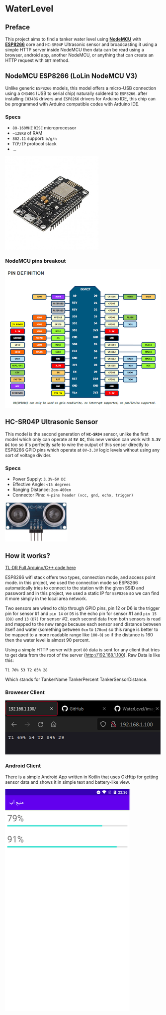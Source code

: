 # WaterLevel
## Preface
This project aims to find a tanker water level using [**NodeMCU**](https://www.nodemcu.com/index_en.html) with [**ESP8266**](https://www.espressif.com/en/products/socs/esp8266) core and `HC-SR04P` Ultrasonic sensor and broadcasting it using a simple HTTP server inside NodeMCU then data can be read using a browser, android app, another NodeMCU, or anything that can create an HTTP request with `GET` method.

## NodeMCU ESP8266 (LoLin NodeMCU V3)
Unlike generic `ESP8266` models, this model offers a micro-USB connection using a `CH340G` (USB to serial chip) naturally soldered to `ESP8266`. after installing `CH340G` drivers and `ESP8266` drivers for Arduino IDE, this chip can be programmed with Arduino compatible codes with Arduino IDE.
### Specs
- `80-160MHZ` `RISC` microprocessor
- `~128KB` of RAM
- `802.11` support: `b/g/n`
- `TCP/IP` protocol stack
- ...


<img src="/images/nodemcu.jpg" alt="nodemcu" width="300"/>

### NodeMCU pins breakout
<img src="/images/nodemcupins.png" alt="nodemcupins" width="500"/>

## HC-SR04P Ultrasonic Sensor
This model is the second generation of **`HC-SR04`** sensor, unlike the first model which only can operate at **`5V DC`**, this new version can work with **`3.3V DC`** too so it's perfectly safe to wire the output of this sensor directly to ESP8266 GPIO pins which operate at `0V~3.3V` logic levels without using any sort of voltage divider.
### Specs
- Power Supply: `3.3V~5V DC`
- Effective Angle: `<15 degrees`
- Ranging Distance: `2cm-400cm`
- Connector Pins: `4-pins header (vcc, gnd, echo, trigger)`

<img src="/images/HCSR04P.jpg" alt="HCSR04P" width="200"/>

## How it works?
[TL;DR Full Arduino/C++ code here](https://github.com/yamin8000/WaterLevel/blob/main/esp8266/wifi-test.ino)

ESP8266 wifi stack offers two types, connection mode, and access point mode. in this project, we used the connection mode so ESP8266 automatically tries to connect to the station with the given SSID and password and in this project, we used a static IP for `ESP8266` so we can find it more simply in the local area network.

Two sensors are wired to chip through GPIO pins, pin 12 or D6 is the trigger pin for sensor #1 and `pin 14` or `D5` is the echo pin for sensor #1 and `pin 15` `(D8)` and `13` `(D7)` for sensor #2. each second data from both sensors is read and mapped to the new range because each sensor send distance between itself and water (something between `0cm` to `170cm`) so this range is better to be mapped to a more readable range like `100-0`) so if the distance is 160 then the water level is almost 90 percent.

Using a simple HTTP server with port `80` data is sent for any client that tries to get data from the root of the server (http://192.168.1.100). Raw Data is like this:

```
T1 70% 53 T2 85% 28
```

Which stands for TankerName TankerPercent TankerSensorDistance.

### Broweser Client
<img src="/images/rawdata.png" alt="rawdata" width="500"/>

### Android Client
There is a simple Android App written in Kotlin that uses OkHttp for getting sensor data and shows it in simple text and battery-like view.

<img src="/images/android.png" alt="android" width="400"/>
